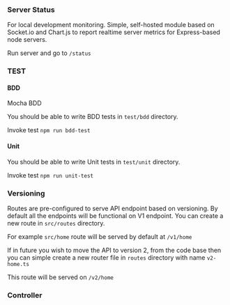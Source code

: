 ### Server Status
For local development monitoring. Simple, self-hosted module based on Socket.io and Chart.js to report realtime server metrics for Express-based node servers.

Run server and go to `/status`

### TEST
#### BDD
Mocha BDD

You should be able to write BDD tests in `test/bdd` directory.

Invoke test `npm run bdd-test`

#### Unit

You should be able to write Unit tests in `test/unit` directory.

Invoke test `npm run unit-test`


### Versioning
Routes are pre-configured to serve API endpoint based on versioning.
By default all the endpoints will be functional on V1 endpoint.
You can create a new route in `src/routes` directory.

For example `src/home` route will be served by default at `/v1/home`

If in future you wish to move the API to version 2, from the code base then you can simple create a new router file in `routes` directory with name `v2-home.ts` 

This route will be served on `/v2/home`

### Controller
